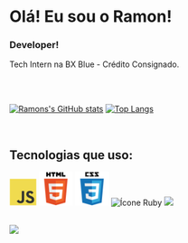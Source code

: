 # Olá! Eu sou o Ramon! 


### Developer!

Tech Intern na BX Blue - Crédito Consignado.

</br>
</br>


[![Ramons's GitHub stats](https://github-readme-stats.vercel.app/api?username=ramonfcf&theme=aura&show_icons=true)](https://github.com/ramonfcf/github-readme-stats)
[![Top Langs](https://github-readme-stats.vercel.app/api/top-langs/?username=ramonfcf&theme=aura&layout=compact)](https://github.com/ramonfcf/github-readme-stats)


<div style="display: inline-block;"><br>
    <h2> Tecnologias que uso:</h2>
    <img height="48" src="https://raw.githubusercontent.com/devicons/devicon/2ae2a900d2f041da66e950e4d48052658d850630/icons/javascript/javascript-original.svg" alt="Ícone javascript">           
    <img height="60" src="https://raw.githubusercontent.com/devicons/devicon/2ae2a900d2f041da66e950e4d48052658d850630/icons/html5/html5-original-wordmark.svg" alt="Ícone HTML5">
    <img height="60" src="https://raw.githubusercontent.com/devicons/devicon/2ae2a900d2f041da66e950e4d48052658d850630/icons/css3/css3-original-wordmark.svg" alt="Ícone CSS3">
    <img height="48" src="https://cdn.jsdelivr.net/gh/devicons/devicon/icons/ruby/ruby-original.svg" alt="Ícone Ruby">
    <img height="48" src="https://cdn.jsdelivr.net/gh/devicons/devicon/icons/rails/rails-plain.svg" />    
</div>


</br>
</br>

 <a href="https://www.linkedin.com/in/ramon-costa-5a4417227/"><img src="https://img.shields.io/badge/linkedin-%230077B5.svg?style=for-the-badge&logo=linkedin&logoColor=white"></a>
